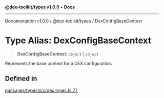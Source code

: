 [**@dex-toolkit/types v1.0.0**](../README.md) • **Docs**

***

[Documentation v1.0.0](../../../packages.md) / [@dex-toolkit/types](../README.md) / DexConfigBaseContext

# Type Alias: DexConfigBaseContext

> **DexConfigBaseContext**: `object` \| `object`

Represents the base context for a DEX configuration.

## Defined in

[packages/types/src/dex.types.ts:77](https://github.com/niZmosis/dex-toolkit/blob/3d8b41b44787b30fbea5de3ab4737662ffb61bc8/packages/types/src/dex.types.ts#L77)
